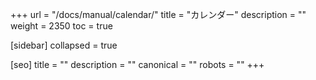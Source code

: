 +++
url = "/docs/manual/calendar/"
title = "カレンダー"
description = ""
weight = 2350
toc = true

[sidebar]
collapsed = true

[seo]
title = ""
description = ""
canonical = ""
robots = ""
+++
